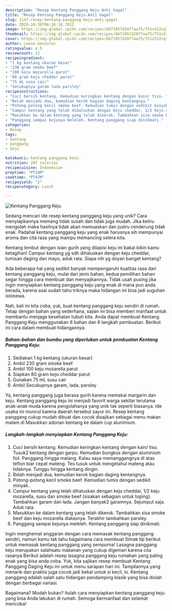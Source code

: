 ```yaml
---
description: "Resep Kentang Panggang Keju Anti Gagal"
title: "Resep Kentang Panggang Keju Anti Gagal"
slug: 1147-resep-kentang-panggang-keju-anti-gagal
date: 2020-10-30T06:26:18.781Z
image: https://img-global.cpcdn.com/recipes/bb71957d28f7aa75/751x532cq70/kentang-panggang-keju-foto-resep-utama.jpg
thumbnail: https://img-global.cpcdn.com/recipes/bb71957d28f7aa75/751x532cq70/kentang-panggang-keju-foto-resep-utama.jpg
cover: https://img-global.cpcdn.com/recipes/bb71957d28f7aa75/751x532cq70/kentang-panggang-keju-foto-resep-utama.jpg
author: Leona Gonzalez
ratingvalue: 4.5
reviewcount: 12
recipeingredient:
- "1 kg kentang ukuran besar"
- "230 gram smoke beef"
- "100 keju mozarella parut"
- "80 gram keju cheddar parut"
- "75 mL susu cair"
- "Secukupnya garam lada parsley"
recipeinstructions:
- "Cuci bersih kentang. Kemudian keringkan kentang dengan kain/ tisu. Tusuk2 kentang dengan garpu. Kemudian bungkus dengan aluminium foil. Panggang hingga matang. Kalau saya memanggangnya di atas teflon biar cepat mateng. Tes tusuk untuk mengetahui mateng atau tidaknya. Tunggu hingga kentang dingin."
- "Belah menjadi dua, kemudian kerok bagian daging kentangnya."
- "Potong-potong kecil smoke beef. Kemudian tumis dengan sedikit minyak.."
- "Campur kentang yang telah dihaluskan dengan keju cheddar, 1/2 keju mozarella, susu dan smoke beef (sisakan sebagian untuk toping). Tambahkan garam dan lada. Jangan banyak2 garamnya. Sejumput saja. Aduk rata."
- "Masukkan ke dalam kentang yang telah dikerok. Tambahkan sisa smoke beef dan keju mozarella diatasnya. Terakhir tambahkan parsley."
- "Panggang sampai kejunya meleleh. Kentang panggang siap dinikmati."
categories:
- Resep
tags:
- kentang
- panggang
- keju

katakunci: kentang panggang keju 
nutrition: 207 calories
recipecuisine: Indonesian
preptime: "PT14M"
cooktime: "PT47M"
recipeyield: "2"
recipecategory: Lunch

---
```



![Kentang Panggang Keju](https://img-global.cpcdn.com/recipes/bb71957d28f7aa75/751x532cq70/kentang-panggang-keju-foto-resep-utama.jpg)

Sedang mencari ide resep kentang panggang keju yang unik? Cara menyiapkannya memang tidak susah dan tidak juga mudah. Jika keliru mengolah maka hasilnya tidak akan memuaskan dan justru cenderung tidak enak. Padahal kentang panggang keju yang enak harusnya sih mempunyai aroma dan cita rasa yang mampu memancing selera kita.

Kentang lembut dengan isian gurih yang dilapisi keju ini bakal bikin kamu ketagihan! Campur kentang yg sdh dihaluskan dengan keju cheddar, tumisan daging dan mayo, aduk rata. Siapa nih yg doyan banget kentang?

Ada beberapa hal yang sedikit banyak mempengaruhi kualitas rasa dari kentang panggang keju, mulai dari jenis bahan, kedua pemilihan bahan segar hingga cara membuat dan menyajikannya. Tidak usah pusing jika ingin menyiapkan kentang panggang keju yang enak di mana pun anda berada, karena asal sudah tahu triknya maka hidangan ini bisa jadi suguhan istimewa.


Nah, kali ini kita coba, yuk, buat kentang panggang keju sendiri di rumah. Tetap dengan bahan yang sederhana, sajian ini bisa memberi manfaat untuk membantu menjaga kesehatan tubuh kita. Anda dapat membuat Kentang Panggang Keju menggunakan 6 bahan dan 6 langkah pembuatan. Berikut ini cara dalam membuat hidangannya.

<!--inarticleads1-->

##### Bahan-bahan dan bumbu yang diperlukan untuk pembuatan Kentang Panggang Keju:

1. Sediakan 1 kg kentang (ukuran besar)
1. Ambil 230 gram smoke beef
1. Ambil 100 keju mozarella parut
1. Siapkan 80 gram keju cheddar parut
1. Gunakan 75 mL susu cair
1. Ambil Secukupnya garam, lada, parsley


Ya, kentang panggang juga berasa gurih karena memakai margarin dan keju. Kentang panggang keju ini menjadi favorit warga sekitar terutama anak-anak muda karena pengolahanya yang unik tak seperti biasanya. Ide usaha ini muncul karena daerah tersebut sayur ini. Resep kentang panggang cukup mudah dibuat dan cocok disajikan sebagai menu makan malam di Masukkan adonan kentang ke dalam cup aluminium. 

<!--inarticleads2-->

##### Langkah-langkah menyiapkan Kentang Panggang Keju:

1. Cuci bersih kentang. Kemudian keringkan kentang dengan kain/ tisu. Tusuk2 kentang dengan garpu. Kemudian bungkus dengan aluminium foil. Panggang hingga matang. Kalau saya memanggangnya di atas teflon biar cepat mateng. Tes tusuk untuk mengetahui mateng atau tidaknya. Tunggu hingga kentang dingin.
1. Belah menjadi dua, kemudian kerok bagian daging kentangnya.
1. Potong-potong kecil smoke beef. Kemudian tumis dengan sedikit minyak..
1. Campur kentang yang telah dihaluskan dengan keju cheddar, 1/2 keju mozarella, susu dan smoke beef (sisakan sebagian untuk toping). Tambahkan garam dan lada. Jangan banyak2 garamnya. Sejumput saja. Aduk rata.
1. Masukkan ke dalam kentang yang telah dikerok. Tambahkan sisa smoke beef dan keju mozarella diatasnya. Terakhir tambahkan parsley.
1. Panggang sampai kejunya meleleh. Kentang panggang siap dinikmati.


Ingin menghemat anggaran dengan cara memasak kentang panggang sendiri, namun kamu tak tahu bagaimana cara membuat Simak tip berikut untuk memasak kentang panggang yang sempurna! Lasagna panggang keju merupakan salahsatu makanan yang cukup digemari karena cita rasanya Berikut adalah resep lasagna panggang keju rumahan yang paling enak yang bisa anda coba. Yuk, kita sajikan resep membuat Kentang Panggang Daging Keju ini untuk menu sarapan hari ini. Tampilannya yang menarik dan praktis juga cocok jadi bekal untuk si kecil, lo. Kentang panggang adalah salah satu hidangan pendamping klasik yang bisa diolah dengan berbagai variasi. 

Bagaimana? Mudah bukan? Itulah cara menyiapkan kentang panggang keju yang bisa Anda lakukan di rumah. Semoga bermanfaat dan selamat mencoba!

